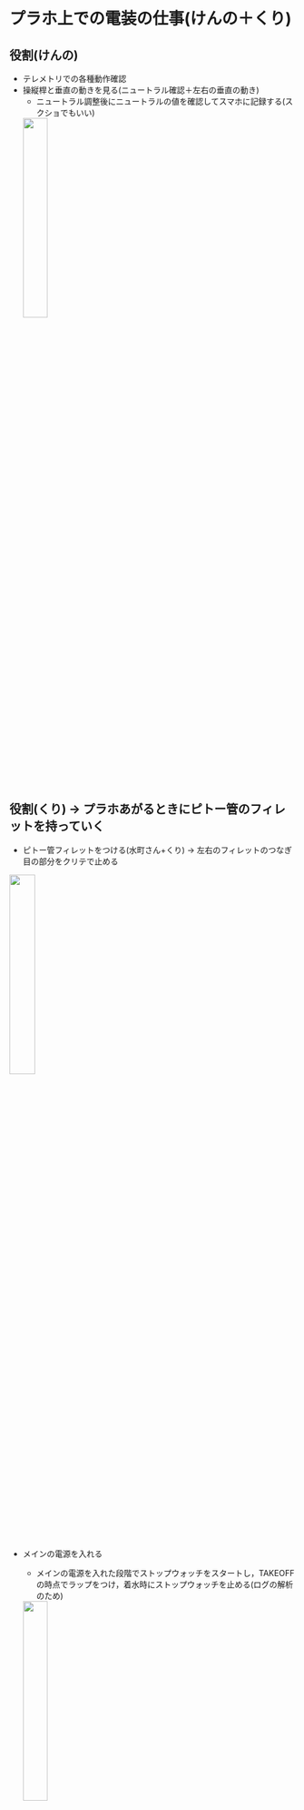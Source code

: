 # プラホ上での電装の仕事(けんの＋くり)
## 役割(けんの)
- テレメトリでの各種動作確認
- 操縦桿と垂直の動きを見る(ニュートラル確認＋左右の垂直の動き)
  - ニュートラル調整後にニュートラルの値を確認してスマホに記録する(スクショでもいい)
  <img src="https://github.com/user-attachments/assets/25d3943f-bb14-4e55-b7d0-1aa1dd8168bb" width="30%">
## 役割(くり) → プラホあがるときにピトー管のフィレットを持っていく
- ピトー管フィレットをつける(水町さん+くり) → 左右のフィレットのつなぎ目の部分をクリテで止める
<img src="https://github.com/user-attachments/assets/ac4b4fe6-e02f-4631-bfec-5ef78b7007b4" width="30%">

- メインの電源を入れる
  - メインの電源を入れた段階でストップウォッチをスタートし，TAKEOFFの時点でラップをつけ，着水時にストップウォッチを止める(ログの解析のため)
  <img src="https://github.com/user-attachments/assets/a95a1c67-238f-4af9-b07d-d58f3c602555" width="30%">
    
- 垂直のニュートラル位置調整
- メインのLEDがすべてついているか確認
## スケージュール
<img src="https://github.com/user-attachments/assets/f32bf778-f143-4788-b9b2-331e1bd41567" width="50%">  

- 垂直の動作確認が終わった段階で抜ける(けんの)
- ピトー管フィレットをつけた段階で抜ける(けんの)




